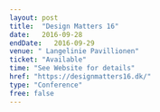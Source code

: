 ```yaml
---
layout: post
title:  "Design Matters 16"
date:   2016-09-28
endDate:   2016-09-29
venue: " Langelinie Pavillionen"
ticket: "Available"
time: "See Website for details"
href: "https://designmatters16.dk/"
type: "Conference"
free: false
---
```

<!-- fill in the URL of your event host page if you haven't enough information for a detail page, so the event link won't point on the detail page at all -->

